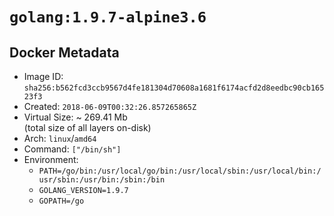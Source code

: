 # `golang:1.9.7-alpine3.6`

## Docker Metadata

- Image ID: `sha256:b562fcd3ccb9567d4fe181304d70608a1681f6174acfd2d8eedbc90cb16523f3`
- Created: `2018-06-09T00:32:26.857265865Z`
- Virtual Size: ~ 269.41 Mb  
  (total size of all layers on-disk)
- Arch: `linux`/`amd64`
- Command: `["/bin/sh"]`
- Environment:
  - `PATH=/go/bin:/usr/local/go/bin:/usr/local/sbin:/usr/local/bin:/usr/sbin:/usr/bin:/sbin:/bin`
  - `GOLANG_VERSION=1.9.7`
  - `GOPATH=/go`
